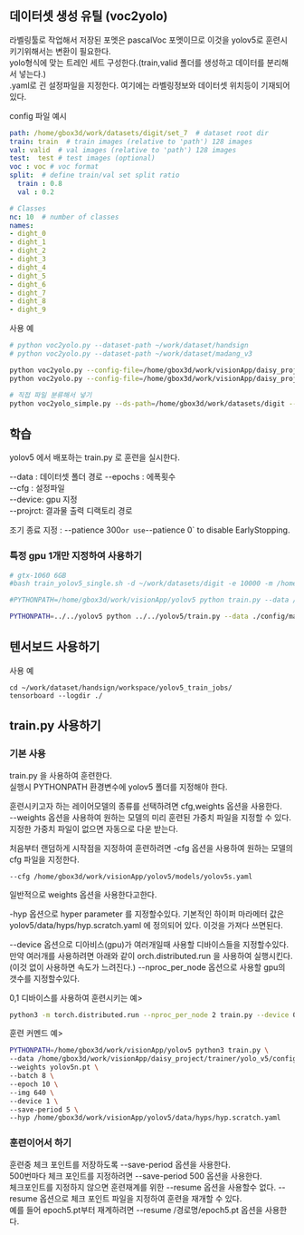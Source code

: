 ## 데이터셋 생성 유틸 (voc2yolo)

라벨링툴로 작업해서 저장된 포멧은 pascalVoc 포멧이므로 이것을 yolov5로 훈련시키기위해서는 변환이 필요한다.  
yolo형식에 맞는 트레인 세트 구성한다.(train,valid 폴더를 생성하고 데이터를 분리해서 넣는다.)  
.yaml로 괸 설정파일을 지정한다. 여기에는 라벨링정보와 데이터셋 위치등이 기재되어있다.  

config 파일 예시  
```yaml
path: /home/gbox3d/work/datasets/digit/set_7  # dataset root dir
train: train  # train images (relative to 'path') 128 images
val: valid  # val images (relative to 'path') 128 images
test:  test # test images (optional)
voc : voc # voc format
split:  # define train/val set split ratio
  train : 0.8
  val : 0.2

# Classes
nc: 10  # number of classes
names: 
- dight_0
- dight_1
- dight_2
- dight_3
- dight_4
- dight_5
- dight_6
- dight_7
- dight_8
- dight_9
```

사용 예
```sh
# python voc2yolo.py --dataset-path ~/work/dataset/handsign
# python voc2yolo.py --dataset-path ~/work/dataset/madang_v3

python voc2yolo.py --config-file=/home/gbox3d/work/visionApp/daisy_project/trainer/yolo_v5/config/madang.yaml
python voc2yolo.py --config-file=/home/gbox3d/work/visionApp/daisy_project/trainer/yolo_v5/config/digit_set_7.yaml

# 직접 파일 분류해서 넣기 
python voc2yolo_simple.py --ds-path=/home/gbox3d/work/datasets/digit --src=voc_train --dest=train
```

## 학습

yolov5 에서 배포하는 train.py 로 훈련을 실시한다.  

--data :  데이터셋 폴더 경로
--epochs :  에폭횟수  
--cfg :  설정파일  
--device:  gpu 지정  
--projrct:  결과물 출력 디랙토리 경로  

조기 종료 지정 :
--patience 300` or use `--patience 0` to disable EarlyStopping.         



### 특정 gpu 1개만 지정하여 사용하기


```sh
# gtx-1060 6GB
#bash train_yolov5_single.sh -d ~/work/datasets/digit -e 10000 -m /home/gbox3d/work/visionApp/yolov5/models/yolov5s.yaml  -b 22 -t /home/gbox3d/work/visionApp/yolov5 --datacfg /home/gbox3d/work/visionApp/daisy_project/trainer/yolo_v5/config/digit_set_7.yaml  -g 1

#PYTHONPATH=/home/gbox3d/work/visionApp/yolov5 python train.py --data /home/gbox3d/work/visionApp/daisy_project/trainer/yolo_v5/config/digit_set_7.yaml --epochs 10000 --batch 22 --cfg /home/gbox3d/work/visionApp/yolov5/models/yolov5s.yaml --device 1

PYTHONPATH=../../yolov5 python ../../yolov5/train.py --data ./config/madang.yaml --epochs 10000 --batch -1 --cfg ../../yolov5/models/yolov5s.yaml --device 0 --project ./output/runs/train/madang --save-period 1000

```

## 텐서보드 사용하기

사용 예
```
cd ~/work/dataset/handsign/workspace/yolov5_train_jobs/
tensorboard --logdir ./
```
## train.py 사용하기

### 기본 사용

train.py 을 사용하여 훈련한다.  
실행시 PYTHONPATH 환경변수에 yolov5 폴더를 지정해야 한다.  

훈련시키고자 하는 레이어모델의 종류를 선택하려면 cfg,weights 옵션을 사용한다.  
--weights 옵션을 사용하여 원하는 모델의 미리 훈련된 가중치 파일을 지정할 수 있다.  
지정한 가중치 파일이 없으면 자동으로 다운 받는다.  

처음부터 랜덤하게 시작점을 지정하여 훈련하려면 -cfg 옵션을 사용하여 원하는 모델의 cfg 파일을 지정한다.
```
--cfg /home/gbox3d/work/visionApp/yolov5/models/yolov5s.yaml   
```
일반적으로 weights 옵션을 사용한다고한다.  

-hyp 옵션으로 hyper parameter 를 지정할수있다.
기본적인 하이퍼 마라메터 값은 yolov5/data/hyps/hyp.scratch.yaml 에 정의되어 있다. 이것을 가져다 쓰면된다.  

--device 옵션으로 디아비스(gpu)가 여러개일때 사용할 디바이스들을 지정할수있다. 
만약 여러개를 사용하려면 아래와 같이 orch.distributed.run 을 사용하여 실행시킨다.(이것 없이 사용하면 속도가 느려진다.)
--nproc_per_node 옵션으로 사용할 gpu의 갯수를 지정할수있다.  

0,1 디바이스를 사용하여 훈련시키는 예>
```sh
python3 -m torch.distributed.run --nproc_per_node 2 train.py --device 0,1
```

훈련 커멘드 예>
```sh
PYTHONPATH=/home/gbox3d/work/visionApp/yolov5 python3 train.py \
--data /home/gbox3d/work/visionApp/daisy_project/trainer/yolo_v5/config/digit_set_7.yaml \
--weights yolov5n.pt \
--batch 8 \
--epoch 10 \
--img 640 \
--device 1 \
--save-period 5 \
--hyp /home/gbox3d/work/visionApp/yolov5/data/hyps/hyp.scratch.yaml 
```

### 훈련이어서 하기
훈련중 체크 포인트를 저장하도록 --save-period 옵션을 사용한다.  
500번마다 체크 포인트를 지정하려면 --save-period 500 옵션을 사용한다.  
체크포인트를 지정하지 않으면 훈련재계를 위한 --resume 옵션을 사용할수 없다.
--resume 옵션으로 체크 포인트 파일을 지정하여 훈련을 재개할 수 있다.  
예를 들어 epoch5.pt부터 재계하려면 --resume /경로명/epoch5.pt 옵션을 사용한다.
